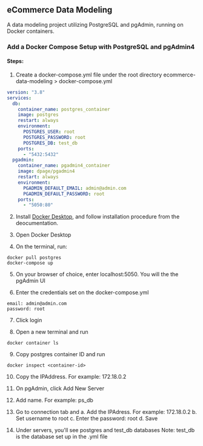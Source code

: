 ## eCommerce Data Modeling 

A data modeling project utilizing PostgreSQL and pgAdmin, running on Docker containers.

### Add a Docker Compose Setup with PostgreSQL and pgAdmin4

#### Steps:

1. Create a docker-compose.yml file under the root directory
ecommerce-data-modeling > docker-compose.yml
  ```yml
  version: "3.8"
  services:
    db:
      container_name: postgres_container
      image: postgres
      restart: always
      environment:
        POSTGRES_USER: root
        POSTGRES_PASSWORD: root
        POSTGRES_DB: test_db
      ports:
        - "5432:5432"
    pgadmin:
      container_name: pgadmin4_container
      image: dpage/pgadmin4
      restart: always
      environment:
        PGADMIN_DEFAULT_EMAIL: admin@admin.com
        PGADMIN_DEFAULT_PASSWORD: root
      ports:
        - "5050:80"
  ```

2. Install [Docker Desktop](https://docs.docker.com/desktop/install/windows-install/), and follow installation procedure from the deocumentation.

3. Open Docker Desktop

4. On the terminal, run:
  ```
  docker pull postgres
  docker-compose up
  ```

5. On your browser of choice, enter localhost:5050. You will the the pgAdmin UI

6. Enter the credentials set on the docker-compose.yml
  ```
  email: admin@admin.com
  password: root
  ```

7. Click login

8. Open a new terminal and run
  ```
  docker container ls
  ```

9. Copy postgres container ID and run
  ```
  docker inspect <container-id>
  ```

10. Copy the IPAddress. For example: 172.18.0.2

11. On pgAdmin, click Add New Server

12. Add name. For example: ps_db

13. Go to connection tab and 
  a. Add the IPAdress. For example: 172.18.0.2
  b. Set username to root
  c. Enter the password: root
  d. Save

14. Under servers, you'll see postgres and test_db databases
  Note: test_db is the database set up in the .yml file